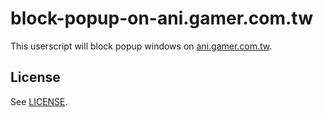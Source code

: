 # block-popup-on-ani.gamer.com.tw

This userscript will block popup windows on [ani.gamer.com.tw](https://ani.gamer.com.tw/).

## License

See [LICENSE](LICENSE).
